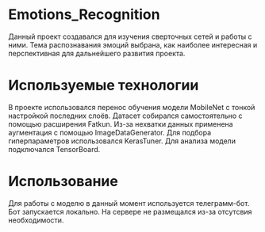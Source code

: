 # Emotions_Recognition
Данный проект создавался для изучения сверточных сетей и работы с ними. Тема распознавания эмоций выбрана, как наиболее интересная и перспективная для дальнейшего развития проекта. 

# Используемые технологии
В проекте использовался перенос обучения модели MobileNet с тонкой настройкой последних слоёв. Датасет собирался самостоятельно с помощью расширения Fatkun. Из-за нехватки данных применена аугментация с помощью ImageDataGenerator. Для подбора гиперпараметров использовался KerasTuner. Для анализа модели подключался TensorBoard. 

# Использование
Для работы с моделю в данный момент используется телеграмм-бот. Бот запускается локально. На сервере не размещался из-за отсутсвия необходимости. 

